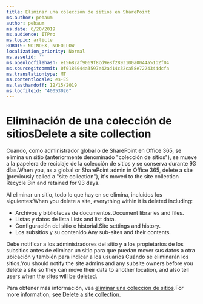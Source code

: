 ```yaml
---
title: Eliminar una colección de sitios en SharePoint
ms.author: pebaum
author: pebaum
ms.date: 6/20/2019
ms.audience: ITPro
ms.topic: article
ROBOTS: NOINDEX, NOFOLLOW
localization_priority: Normal
ms.assetid: ''
ms.openlocfilehash: e15682af9069f8cd9e8f2893100a0044a51b2f04
ms.sourcegitcommit: 0f0186044a3597e42ad14c32ca58e7224344dcfa
ms.translationtype: MT
ms.contentlocale: es-ES
ms.lasthandoff: 12/15/2019
ms.locfileid: "40053026"
---
```

# <a name="delete-a-site-collection"></a><span data-ttu-id="af60a-102">Eliminación de una colección de sitios</span><span class="sxs-lookup"><span data-stu-id="af60a-102">Delete a site collection</span></span>

<span data-ttu-id="af60a-103">Cuando, como administrador global o de SharePoint en Office 365, se elimina un sitio (anteriormente denominado "colección de sitios"), se mueve a la papelera de reciclaje de la colección de sitios y se conserva durante 93 días.</span><span class="sxs-lookup"><span data-stu-id="af60a-103">When you, as a global or SharePoint admin in Office 365, delete a site (previously called a "site collection"), it's moved to the site collection Recycle Bin and retained for 93 days.</span></span> 

<span data-ttu-id="af60a-104">Al eliminar un sitio, todo lo que hay en se elimina, incluidos los siguientes:</span><span class="sxs-lookup"><span data-stu-id="af60a-104">When you delete a site, everything within it is deleted including:</span></span>

- <span data-ttu-id="af60a-105">Archivos y bibliotecas de documentos.</span><span class="sxs-lookup"><span data-stu-id="af60a-105">Document libraries and files.</span></span>
- <span data-ttu-id="af60a-106">Listas y datos de lista.</span><span class="sxs-lookup"><span data-stu-id="af60a-106">Lists and list data.</span></span>
- <span data-ttu-id="af60a-107">Configuración del sitio e historial.</span><span class="sxs-lookup"><span data-stu-id="af60a-107">Site settings and history.</span></span>
- <span data-ttu-id="af60a-108">Los subsitios y su contenido.</span><span class="sxs-lookup"><span data-stu-id="af60a-108">Any sub-sites and their contents.</span></span>

<span data-ttu-id="af60a-109">Debe notificar a los administradores del sitio y a los propietarios de los subsitios antes de eliminar un sitio para que puedan mover sus datos a otra ubicación y también para indicar a los usuarios Cuándo se eliminarán los sitios.</span><span class="sxs-lookup"><span data-stu-id="af60a-109">You should notify the site admins and any subsite owners before you delete a site so they can move their data to another location, and also tell users when the sites will be deleted.</span></span> 

<span data-ttu-id="af60a-110">Para obtener más información, vea [eliminar una colección de sitios](https://docs.microsoft.com/sharepoint/delete-site-collection).</span><span class="sxs-lookup"><span data-stu-id="af60a-110">For more information, see [Delete a site collection](https://docs.microsoft.com/sharepoint/delete-site-collection).</span></span> 